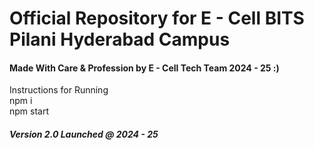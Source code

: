 <h1>Official Repository for E - Cell BITS Pilani Hyderabad Campus</h1>

<h4>Made With Care & Profession by E - Cell Tech Team 2024 - 25 :) </h4>
Instructions for Running<br>
npm i <br>
npm start <br>

<h5> Version 2.0 Launched @ 2024 - 25</h5>
